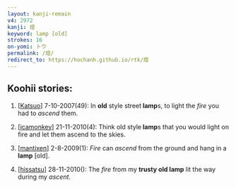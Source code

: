 ```yaml
---
layout: kanji-remain
v4: 2972
kanji: 燈
keyword: lamp [old]
strokes: 16
on-yomi: トウ
permalink: /燈/
redirect_to: https://hochanh.github.io/rtk/燈
---
```


## Koohii stories: 

1) [<a href="http://kanji.koohii.com/profile/Katsuo">Katsuo</a>] 7-10-2007(49): In <strong>old</strong> style street<strong> lamp</strong>s, to light the <em>fire</em> you had to <em>ascend</em> them.

2) [<a href="http://kanji.koohii.com/profile/icamonkey">icamonkey</a>] 21-11-2010(4): Think old style<strong> lamp</strong>s that you would light on fire and let them ascend to the skies.

3) [<a href="http://kanji.koohii.com/profile/mantixen">mantixen</a>] 2-8-2009(1): <em>Fire</em> can <em>ascend</em> from the ground and hang in a<strong> lamp</strong> [old].

4) [<a href="http://kanji.koohii.com/profile/hissatsu">hissatsu</a>] 28-11-2010(): The <em>fire</em> from my <strong>trusty old<strong> lamp</strong></strong> lit the way during my <em>ascent</em>.



